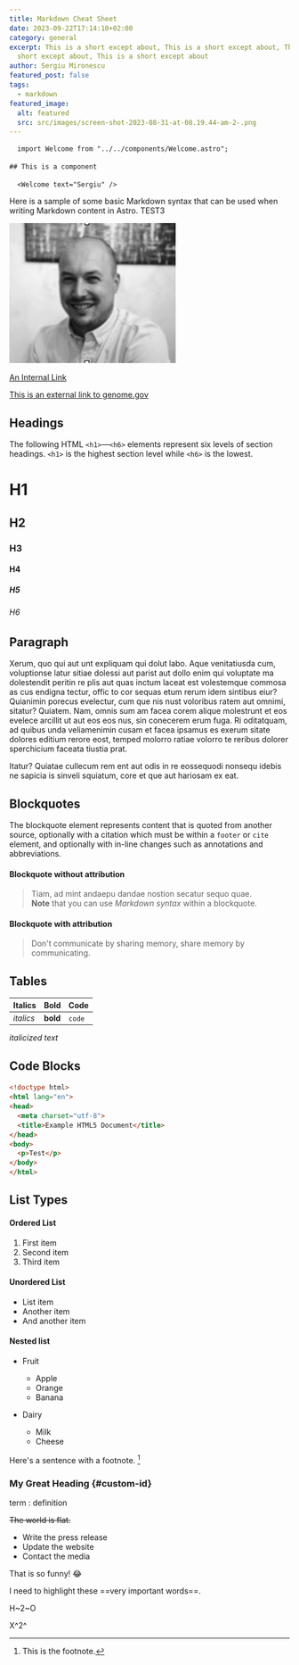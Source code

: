 ```yaml
---
title: Markdown Cheat Sheet
date: 2023-09-22T17:14:10+02:00
category: general
excerpt: This is a short except about, This is a short except about, This is a
  short except about, This is a short except about
author: Sergiu Mironescu
featured_post: false
tags:
  - markdown
featured_image:
  alt: featured
  src: src/images/screen-shot-2023-08-31-at-08.19.44-am-2-.png
---
```

```astro
  import Welcome from "../../components/Welcome.astro";

## This is a component

  <Welcome text="Sergiu" />
```

Here is a sample of some basic Markdown syntax that can be used when writing Markdown content in Astro. TEST3

![alt text](/src/images/hero-img.png "alt title")

[An Internal Link](/about)

[This is an external link to genome.gov](https://www.genome.gov/)

## Headings

  The following HTML `<h1>`—`<h6>` elements represent six levels of section headings. `<h1>` is the highest section level while `<h6>` is the lowest.

# H1

## H2

### H3

#### H4

##### H5

###### H6

## Paragraph

  Xerum, quo qui aut unt expliquam qui dolut labo. Aque venitatiusda cum, voluptionse latur sitiae dolessi aut parist aut dollo enim qui voluptate ma dolestendit peritin re plis aut quas inctum laceat est volestemque commosa as cus endigna tectur, offic to cor sequas etum rerum idem sintibus eiur? Quianimin porecus evelectur, cum que nis nust voloribus ratem aut omnimi, sitatur? Quiatem. Nam, omnis sum am facea corem alique molestrunt et eos evelece arcillit ut aut eos eos nus, sin conecerem erum fuga. Ri oditatquam, ad quibus unda veliamenimin cusam et facea ipsamus es exerum sitate dolores editium rerore eost, temped molorro ratiae volorro te reribus dolorer sperchicium faceata tiustia prat.

  Itatur? Quiatae cullecum rem ent aut odis in re eossequodi nonsequ idebis ne sapicia is sinveli squiatum, core et que aut hariosam ex eat.

## Blockquotes

  The blockquote element represents content that is quoted from another source, optionally with a citation which must be within a `footer` or `cite` element, and optionally with in-line changes such as annotations and abbreviations.

#### Blockquote without attribution

> Tiam, ad mint andaepu dandae nostion secatur sequo quae.\
> **Note** that you can use *Markdown syntax* within a blockquote.

#### Blockquote with attribution

> Don't communicate by sharing memory, share memory by communicating.

## Tables

| Italics   | Bold     | Code   |
| --------- | -------- | ------ |
| *italics* | **bold** | `code` |

  *italicized text*

## Code Blocks

```html
<!doctype html>
<html lang="en">
<head>
  <meta charset="utf-8">
  <title>Example HTML5 Document</title>
</head>
<body>
  <p>Test</p>
</body>
</html>
```

## List Types

#### Ordered List

1. First item
2. Second item
3. Third item

#### Unordered List

* List item
* Another item
* And another item

#### Nested list

* Fruit

  * Apple
  * Orange
  * Banana
* Dairy

  * Milk
  * Cheese

Here's a sentence with a footnote. [^1]

[^1]: This is the footnote.

### My Great Heading {#custom-id}

term
: definition

~~The world is flat.~~

* Write the press release
* Update the website
* Contact the media

That is so funny! :joy:

I need to highlight these ==very important words==.

H\~2\~O

X^2^